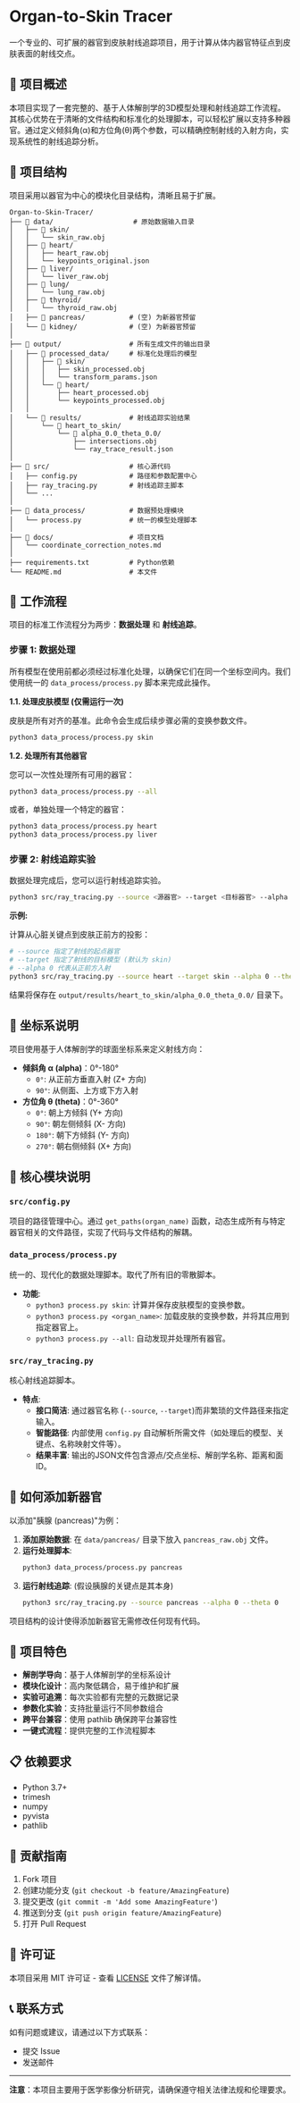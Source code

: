 # Organ-to-Skin Tracer

一个专业的、可扩展的器官到皮肤射线追踪项目，用于计算从体内器官特征点到皮肤表面的射线交点。

## 🎯 项目概述

本项目实现了一套完整的、基于人体解剖学的3D模型处理和射线追踪工作流程。其核心优势在于清晰的文件结构和标准化的处理脚本，可以轻松扩展以支持多种器官。通过定义倾斜角(α)和方位角(θ)两个参数，可以精确控制射线的入射方向，实现系统性的射线追踪分析。

## 📁 项目结构

项目采用以器官为中心的模块化目录结构，清晰且易于扩展。

```
Organ-to-Skin-Tracer/
├── 📁 data/                    # 原始数据输入目录
│   ├── 📁 skin/
│   │   └── skin_raw.obj
│   ├── 📁 heart/
│   │   ├── heart_raw.obj
│   │   └── keypoints_original.json
│   ├── 📁 liver/
│   │   └── liver_raw.obj
│   ├── 📁 lung/
│   │   └── lung_raw.obj
│   ├── 📁 thyroid/
│   │   └── thyroid_raw.obj
│   ├── 📁 pancreas/           # (空) 为新器官预留
│   └── 📁 kidney/             # (空) 为新器官预留
│
├── 📁 output/                 # 所有生成文件的输出目录
│   ├── 📁 processed_data/     # 标准化处理后的模型
│   │   ├── 📁 skin/
│   │   │   ├── skin_processed.obj
│   │   │   └── transform_params.json
│   │   └── 📁 heart/
│   │       ├── heart_processed.obj
│   │       └── keypoints_processed.obj
│   │
│   └── 📁 results/            # 射线追踪实验结果
│       └── 📁 heart_to_skin/
│           └── 📁 alpha_0.0_theta_0.0/
│               ├── intersections.obj
│               └── ray_trace_result.json
│
├── 📁 src/                    # 核心源代码
│   ├── config.py             # 路径和参数配置中心
│   ├── ray_tracing.py        # 射线追踪主脚本
│   └── ...
│
├── 📁 data_process/           # 数据预处理模块
│   └── process.py            # 统一的模型处理脚本
│
├── 📁 docs/                   # 项目文档
│   └── coordinate_correction_notes.md
│
├── requirements.txt          # Python依赖
└── README.md                 # 本文件
```

## 🚀 工作流程

项目的标准工作流程分为两步：**数据处理** 和 **射线追踪**。

### 步骤 1: 数据处理

所有模型在使用前都必须经过标准化处理，以确保它们在同一个坐标空间内。我们使用统一的 `data_process/process.py` 脚本来完成此操作。

**1.1. 处理皮肤模型 (仅需运行一次)**

皮肤是所有对齐的基准。此命令会生成后续步骤必需的变换参数文件。
```bash
python3 data_process/process.py skin
```

**1.2. 处理所有其他器官**

您可以一次性处理所有可用的器官：
```bash
python3 data_process/process.py --all
```
或者，单独处理一个特定的器官：
```bash
python3 data_process/process.py heart
python3 data_process/process.py liver
```

### 步骤 2: 射线追踪实验

数据处理完成后，您可以运行射线追踪实验。

```bash
python3 src/ray_tracing.py --source <源器官> --target <目标器官> --alpha <倾斜角> --theta <方位角>
```

**示例:**

计算从心脏关键点到皮肤正前方的投影：
```bash
# --source 指定了射线的起点器官
# --target 指定了射线的目标模型 (默认为 skin)
# --alpha 0 代表从正前方入射
python3 src/ray_tracing.py --source heart --target skin --alpha 0 --theta 0
```

结果将保存在 `output/results/heart_to_skin/alpha_0.0_theta_0.0/` 目录下。

## 🧮 坐标系说明

项目使用基于人体解剖学的球面坐标系来定义射线方向：

- **倾斜角 α (alpha)**：0°-180°
  - `0°`: 从正前方垂直入射 (Z+ 方向)
  - `90°`: 从侧面、上方或下方入射
- **方位角 θ (theta)**：0°-360°
  - `0°`: 朝上方倾斜 (Y+ 方向)
  - `90°`: 朝左侧倾斜 (X- 方向)
  - `180°`: 朝下方倾斜 (Y- 方向)
  - `270°`: 朝右侧倾斜 (X+ 方向)

## 🔧 核心模块说明

### `src/config.py`
项目的路径管理中心。通过 `get_paths(organ_name)` 函数，动态生成所有与特定器官相关的文件路径，实现了代码与文件结构的解耦。

### `data_process/process.py`
统一的、现代化的数据处理脚本。取代了所有旧的零散脚本。
- **功能**:
  - `python3 process.py skin`: 计算并保存皮肤模型的变换参数。
  - `python3 process.py <organ_name>`: 加载皮肤的变换参数，并将其应用到指定器官上。
  - `python3 process.py --all`: 自动发现并处理所有器官。

### `src/ray_tracing.py`
核心射线追踪脚本。
- **特点**:
  - **接口简洁**: 通过器官名称 (`--source`, `--target`)而非繁琐的文件路径来指定输入。
  - **智能路径**: 内部使用 `config.py` 自动解析所需文件（如处理后的模型、关键点、名称映射文件等）。
  - **结果丰富**: 输出的JSON文件包含源点/交点坐标、解剖学名称、距离和面ID。

## 🤝 如何添加新器官

以添加"胰腺 (pancreas)"为例：

1.  **添加原始数据**: 在 `data/pancreas/` 目录下放入 `pancreas_raw.obj` 文件。
2.  **运行处理脚本**:
    ```bash
    python3 data_process/process.py pancreas
    ```
3.  **运行射线追踪**: (假设胰腺的关键点是其本身)
    ```bash
    python3 src/ray_tracing.py --source pancreas --alpha 0 --theta 0
    ```

项目结构的设计使得添加新器官无需修改任何现有代码。

## 🎯 项目特色

- **解剖学导向**：基于人体解剖学的坐标系设计
- **模块化设计**：高内聚低耦合，易于维护和扩展
- **实验可追溯**：每次实验都有完整的元数据记录
- **参数化实验**：支持批量运行不同参数组合
- **跨平台兼容**：使用 pathlib 确保跨平台兼容性
- **一键式流程**：提供完整的工作流程脚本

## 📋 依赖要求

- Python 3.7+
- trimesh
- numpy
- pyvista
- pathlib

## 🤝 贡献指南

1. Fork 项目
2. 创建功能分支 (`git checkout -b feature/AmazingFeature`)
3. 提交更改 (`git commit -m 'Add some AmazingFeature'`)
4. 推送到分支 (`git push origin feature/AmazingFeature`)
5. 打开 Pull Request

## 📄 许可证

本项目采用 MIT 许可证 - 查看 [LICENSE](LICENSE) 文件了解详情。

## 📞 联系方式

如有问题或建议，请通过以下方式联系：
- 提交 Issue
- 发送邮件

---

**注意**：本项目主要用于医学影像分析研究，请确保遵守相关法律法规和伦理要求。 